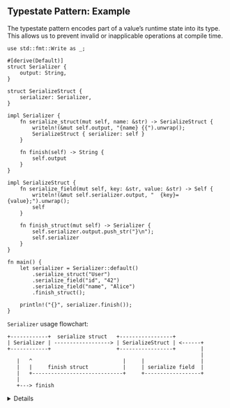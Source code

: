 ## Typestate Pattern: Example

The typestate pattern encodes part of a value’s runtime state into its type.
This allows us to prevent invalid or inapplicable operations at compile time.

```rust,editable
use std::fmt::Write as _;

#[derive(Default)]
struct Serializer {
    output: String,
}

struct SerializeStruct {
    serializer: Serializer,
}

impl Serializer {
    fn serialize_struct(mut self, name: &str) -> SerializeStruct {
        writeln!(&mut self.output, "{name} {{").unwrap();
        SerializeStruct { serializer: self }
    }

    fn finish(self) -> String {
        self.output
    }
}

impl SerializeStruct {
    fn serialize_field(mut self, key: &str, value: &str) -> Self {
        writeln!(&mut self.serializer.output, "  {key}={value};").unwrap();
        self
    }

    fn finish_struct(mut self) -> Serializer {
        self.serializer.output.push_str("}\n");
        self.serializer
    }
}

fn main() {
    let serializer = Serializer::default()
        .serialize_struct("User")
        .serialize_field("id", "42")
        .serialize_field("name", "Alice")
        .finish_struct();

    println!("{}", serializer.finish());
}
```

`Serializer` usage flowchart:

```bob
+------------+  serialize struct   +-----------------+
| Serializer | ------------------> | SerializeStruct | <------+
+------------+                     +-----------------+        |
                                                              |
   |   ^                             |     |                  |
   |   |     finish struct           |     | serialize field  |
   |   +-----------------------------+     +------------------+
   |
   +---> finish
```

<details>

- This example is inspired by Serde’s
  [`Serializer` trait](https://docs.rs/serde/latest/serde/ser/trait.Serializer.html).
  Serde uses typestates internally to ensure serialization follows a valid
  structure. For more, see: <https://serde.rs/impl-serializer.html>

- The key idea behind typestate is that state transitions happen by consuming a
  value and producing a new one. At each step, only operations valid for that
  state are available.

- In this example:

  - We begin with a `Serializer`, which only allows us to start serializing a
    struct.

  - Once we call `.serialize_struct(...)`, ownership moves into a
    `SerializeStruct` value. From that point on, we can only call methods
    related to serializing struct fields.

  - The original `Serializer` is no longer accessible — preventing us from
    mixing modes (such as starting another _struct_ mid-struct) or calling
    `finish()` too early.

  - Only after calling `.finish_struct()` do we receive the `Serializer` back.
    At that point, the output can be finalized or reused.

- If we forget to call `finish_struct()` and drop the `SerializeStruct` early,
  the `Serializer` is also dropped. This ensures incomplete output cannot leak
  into the system.

- By contrast, if we had implemented everything on `Serializer` directly — as
  seen on the previous slide, nothing would stop someone from skipping important
  steps or mixing serialization flows.

</details>
